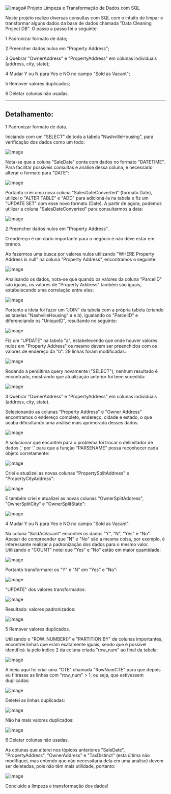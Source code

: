 ![image](https://github.com/rexpires/SQL_DataCleaning_Project/assets/105373494/68081852-40e0-4d58-8bba-21c34fe6968d)# Projeto Limpeza e Transformação de Dados com SQL

Neste projeto realizo diversas consultas com SQL com o intuito de limpar e transformar alguns dados da base de dados chamada "Data Cleaning Project DB". O passo a passo foi o seguinte:

1  Padronizar formato de data;

2  Preencher dados nulos em "Property Address";

3  Quebrar "OwnerAddress" e "PropertyAddress" em colunas individuais (address, city, state);

4  Mudar Y ou N para Yes e NO no campo "Sold as Vacant";

5  Remover valores duplicados;

6  Deletar colunas não usadas.

-----------------------------------------------------------------------------------------------------

## Detalhamento:

1  Padronizar formato de data.

Iniciando com um "SELECT" de toda a tabela "NashvilleHousing", para verificação dos dados como um todo:

![image](https://github.com/rexpires/SQL_DataCleaning_Project/assets/105373494/d81b514f-618d-41f8-b798-2f1114207a9a)

Nota-se que a coluna "SaleDate" conta com dados no formato "DATETIME". Para facilitar possíveis consultas e análise dessa coluna, é necessário alterar o formato para "DATE":

![image](https://github.com/rexpires/SQL_DataCleaning_Project/assets/105373494/327a4d7b-be8c-4820-86b8-36ecafc73508)

Portanto criei uma nova coluna "SalesDateConverted" (formato Date), utilizei o "ALTER TABLE" e "ADD" para adicioná-la na tabela e fiz um "UPDATE SET" com esse novo formato (Date). A partir de agora, podemos utilizar a coluna "SalesDateConverted" para consultarmos a data:

![image](https://github.com/rexpires/SQL_DataCleaning_Project/assets/105373494/fd18f557-d0c2-402a-86ab-957b8d1ef2b2)


2  Preencher dados nulos em "Property Address".

O endereço é um dado importante para o negócio e não deve estar em branco.

Ao fazermos uma busca por valores nulos utilizando "WHERE Property Address is null" na coluna "Property Address", encontramos o seguinte:

![image](https://github.com/rexpires/SQL_DataCleaning_Project/assets/105373494/5324b63d-7967-4a50-b2bc-c444b3b92f46)

Analisando os dados, nota-se que quando os valores da coluna "ParcelID" são iguais, os valores de "Property Address" também são iguais, estabelecendo uma correlação entre eles:

![image](https://github.com/rexpires/SQL_DataCleaning_Project/assets/105373494/71f82309-080b-42f7-a47d-ec6a8db2471e)

Portanto a ideia foi fazer um "JOIN" da tabela com a própria tabela (criando as tabelas "NashvilleHousing" a e b), igualando os "ParcelID" e diferenciando os "UniqueID", resultando no seguinte:

![image](https://github.com/rexpires/SQL_DataCleaning_Project/assets/105373494/7c27baaa-989e-4213-aab0-9f2f5df267ae)

Fiz um "UPDATE" na tabela "a", estabelecendo que onde houver valores nulos em "Property Address" os mesmo devem ser preenchidos com os valores de endereço da "b". 29 linhas foram modificadas:

![image](https://github.com/rexpires/SQL_DataCleaning_Project/assets/105373494/9acd90d5-8946-491a-8f9a-f7ced0136277)

Rodando a penúltima query novamente ("SELECT"), nenhum resultado é encontrado, mostrando que atualização anterior foi bem sucedida:

![image](https://github.com/rexpires/SQL_DataCleaning_Project/assets/105373494/3d5a246b-0e82-4774-860c-e85f4e6d409c)


3  Quebrar "OwnerAddress" e "PropertyAddress" em colunas individuais (address, city, state).

Selecionando as colunas "Property Address" e "Owner Address" encontramos o endereço completo, endereço, cidade e estado, o que acaba dificultando uma análise mais aprimorada desses dados.

![image](https://github.com/rexpires/SQL_DataCleaning_Project/assets/105373494/05531990-6b31-4a2f-970c-e870c7d58b65)

A solucionar que encontrei para o problema foi trocar o delimitador de dados ‘,’ por ‘.’ para que a função "PARSENAME" possa reconhecer cada objeto corretamente:

![image](https://github.com/rexpires/SQL_DataCleaning_Project/assets/105373494/97c7db43-29ba-4363-86a1-81bf30476e7c)

Criei e atualizei as novas colunas "PropertySplitAddress" e "PropertyCityAddress":

![image](https://github.com/rexpires/SQL_DataCleaning_Project/assets/105373494/e79b17e6-c913-4ee3-946b-0cb255e59039)

E também criei e atualizei as novas colunas "OwnerSplitAddress", "OwnerSplitCity" e "OwnerSplitState":

![image](https://github.com/rexpires/SQL_DataCleaning_Project/assets/105373494/9d8d6049-c507-4d4f-bd9d-86c065f276fd)


4  Mudar Y ou N para Yes e NO no campo "Sold as Vacant".

Na coluna "SoldAsVacant" encontrei os dados "Y", "N", "Yes" e "No". Apesar de compreender que "N" e "No" são a mesma coisa, por exemplo, é interessante realizar a padronização dos dados para o mesmo valor.
Utilizando o "COUNT" notei que "Yes" e "No"  estão em maior quantidade:

![image](https://github.com/rexpires/SQL_DataCleaning_Project/assets/105373494/bec62bb6-e0ba-4983-8c0c-9b504bfd3820)

Portanto transformarei os "Y" e "N" em "Yes" e "No":

![image](https://github.com/rexpires/SQL_DataCleaning_Project/assets/105373494/6a432ab7-d914-41e7-9269-b546060c86cc)

"UPDATE" dos valores transformados:

![image](https://github.com/rexpires/SQL_DataCleaning_Project/assets/105373494/07a05d59-7086-4025-95f3-bcf5a671d58d)

Resultado: valores padronizados:

![image](https://github.com/rexpires/SQL_DataCleaning_Project/assets/105373494/5582aa32-7c0a-4d12-9e80-2bd609f6085a)

5  Remover valores duplicados.

Utilizando o "ROW_NUMBER()" e "PARTITION BY" de colunas importantes, encontrei linhas que eram exatamente iguais, sendo que é possível identificá-la pelo índice 2 da coluna criada "row_num" ao final da tabela:

![image](https://github.com/rexpires/SQL_DataCleaning_Project/assets/105373494/dd541eb9-ebe2-4875-ab56-bd41100218e0)

A ideia aqui foi criar uma "CTE" chamada "RowNumCTE" para que depois eu filtrasse as linhas com "row_num" > 1, ou seja, que estivessem duplicadas:

![image](https://github.com/rexpires/SQL_DataCleaning_Project/assets/105373494/d012eae1-3078-4d1d-bd01-cd5b7067ccc2)

Deletei as linhas duplicadas:

![image](https://github.com/rexpires/SQL_DataCleaning_Project/assets/105373494/83403333-bc8a-4180-bfb9-f93f50ad94ed)

Não há mais valores duplicados:

![image](https://github.com/rexpires/SQL_DataCleaning_Project/assets/105373494/6118883e-6bcd-4425-bcac-1ae160050713)

6  Deletar colunas não usadas.

As colunas que alterei nos tópicos anteriores "SaleDate", "PropertyAddress", "OwnerAddress" e "TaxDistinct" (esta última não modifiquei, mas entendo que não necessitaria dela em uma análise) devem ser deletadas, pois não têm mais utilidade, portanto:

![image](https://github.com/rexpires/SQL_DataCleaning_Project/assets/105373494/c068fd43-07e2-4665-8664-a31e971c70bb)

Concluído a limpeza e transformação dos dados!













